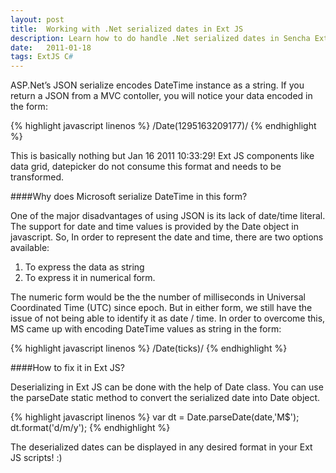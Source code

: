 ```yaml
---
layout: post
title:  Working with .Net serialized dates in Ext JS
description: Learn how to do handle .Net serialized dates in Sencha Ext JS applications
date:   2011-01-18
tags: ExtJS C#
---
```


ASP.Net’s JSON serialize encodes DateTime instance as a string. If you return a JSON from a MVC contoller, you will notice your data encoded in the form:

{% highlight javascript linenos %}
\/Date(1295163209177)\/
{% endhighlight %}

This is basically nothing but Jan 16 2011 10:33:29! Ext JS components like data grid, datepicker do not consume this format and needs to be transformed.

####Why does Microsoft serialize DateTime in this form?

One of the major disadvantages of using JSON is its lack of date/time literal. The support for date and time values is provided by the Date object in javascript. So, In order to represent the date and time, there are two options available:
1. To express the data as string
2. To express it in numerical form.

The numeric form would be the the number of milliseconds in Universal Coordinated Time (UTC) since epoch. But in either form, we still have the issue of not being able to identify it as date / time. In order to overcome this, MS came up with encoding DateTime values as string in the form:

{% highlight javascript linenos %}
\/Date(ticks)\/
{% endhighlight %}

####How to fix it in Ext JS?

Deserializing in Ext JS can be done with the help of Date class. You can use the parseDate static method to convert the serialized date into Date object.

{% highlight javascript linenos %}
var dt = Date.parseDate(date,'M$');
dt.format('d/m/y');
{% endhighlight %}

The deserialized dates can be displayed in any desired format in your Ext JS scripts! :)
